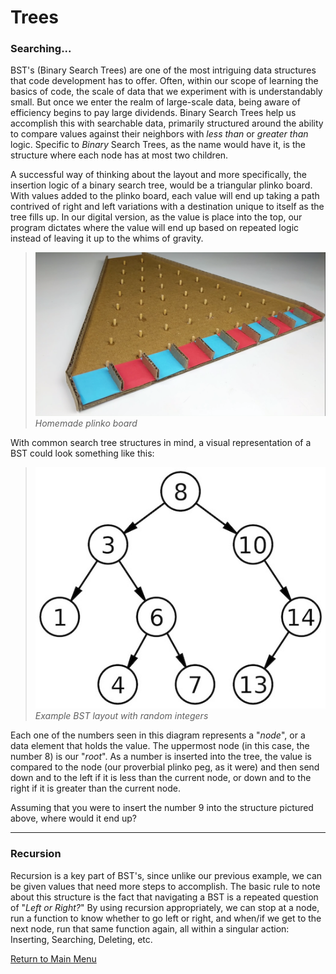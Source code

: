 # Trees
### Searching...
BST's (Binary Search Trees) are one of the most intriguing data structures that code development has to offer. Often, within our scope of learning the basics of code, the scale of data that we experiment with is understandably small. But once we enter the realm of large-scale data, being aware of efficiency begins to pay large dividends. Binary Search Trees help us accomplish this with searchable data, primarily structured around the ability to compare values against their neighbors with _less than_ or _greater than_ logic. Specific to _Binary_ Search Trees, as the name would have it, is the structure where each node has at most two children.

A successful way of thinking about the layout and more specifically, the insertion logic of a binary search tree, would be a triangular plinko board. With values added to the plinko board, each value will end up taking a path contrived of right and left variations with a destination unique to itself as the tree fills up. In our digital version, as the value is place into the top, our program dictates where the value will end up based on repeated logic instead of leaving it up to the whims of gravity. 

>![Plinko Board](/Images/plinko.webp)
>*Homemade plinko board*

With common search tree structures in mind, a visual representation of a BST could look something like this:

>![Example BST with random integers](/Images/BST.jpg)
>*Example BST layout with random integers*


Each one of the numbers seen in this diagram represents a "_node_", or a data element that holds the value. The uppermost node (in this case, the number 8) is our "_root_". As a number is inserted into the tree, the value is compared to the node (our proverbial plinko peg, as it were) and then send down and to the left if it is less than the current node, or down and to the right if it is greater than the current node. 

Assuming that you were to insert the number 9 into the structure pictured above, where would it end up?

---

### Recursion 
Recursion is a key part of BST's, since unlike our previous example, we can be given values that need more steps to accomplish. The basic rule to note about this structure is the fact that navigating a BST is a repeated question of "_Left or Right?_" By using recursion appropriately, we can stop at a node, run a function to know whether to go left or right, and when/if we get to the next node, run that same function again, all within a singular action: Inserting, Searching, Deleting, etc.

[Return to Main Menu](/README.md)


